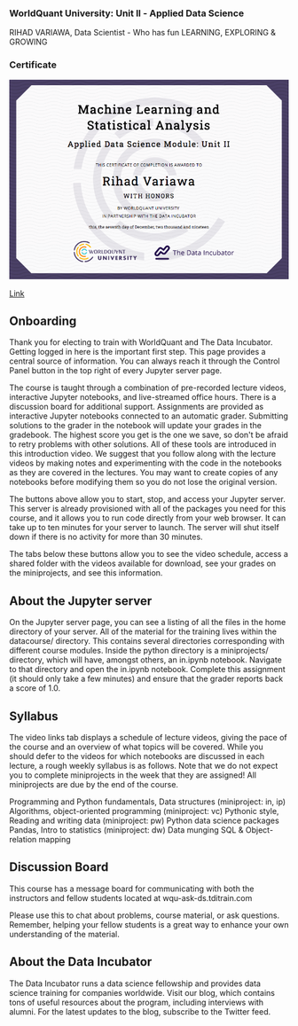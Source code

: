 ### WorldQuant University: Unit ll - Applied Data Science
RIHAD VARIAWA, Data Scientist - Who has fun LEARNING, EXPLORING & GROWING

### Certificate
<img src="./images/199.png"/>

[Link](https://wqu.thedataincubator.com/certificate/5160850457362432)

## Onboarding
Thank you for electing to train with WorldQuant and The Data Incubator. Getting logged in here is the important first step. This page provides a central source of information. You can always reach it through the Control Panel button in the top right of every Jupyter server page.

The course is taught through a combination of pre-recorded lecture videos, interactive Jupyter notebooks, and live-streamed office hours. There is a discussion board for additional support. Assignments are provided as interactive Jupyter notebooks connected to an automatic grader. Submitting solutions to the grader in the notebook will update your grades in the gradebook. The highest score you get is the one we save, so don't be afraid to retry problems with other solutions. All of these tools are introduced in this introduction video. We suggest that you follow along with the lecture videos by making notes and experimenting with the code in the notebooks as they are covered in the lectures. You may want to create copies of any notebooks before modifying them so you do not lose the original version.

The buttons above allow you to start, stop, and access your Jupyter server. This server is already provisioned with all of the packages you need for this course, and it allows you to run code directly from your web browser. It can take up to ten minutes for your server to launch. The server will shut itself down if there is no activity for more than 30 minutes.

The tabs below these buttons allow you to see the video schedule, access a shared folder with the videos available for download, see your grades on the miniprojects, and see this information.

## About the Jupyter server
On the Jupyter server page, you can see a listing of all the files in the home directory of your server. All of the material for the training lives within the datacourse/ directory. This contains several directories corresponding with different course modules. Inside the python directory is a miniprojects/ directory, which will have, amongst others, an in.ipynb notebook. Navigate to that directory and open the in.ipynb notebook. Complete this assignment (it should only take a few minutes) and ensure that the grader reports back a score of 1.0.

## Syllabus
The video links tab displays a schedule of lecture videos, giving the pace of the course and an overview of what topics will be covered. While you should defer to the videos for which notebooks are discussed in each lecture, a rough weekly syllabus is as follows. Note that we do not expect you to complete miniprojects in the week that they are assigned! All miniprojects are due by the end of the course.

Programming and Python fundamentals, Data structures (miniproject: in, ip)
Algorithms, object-oriented programming (miniproject: vc)
Pythonic style, Reading and writing data (miniproject: pw)
Python data science packages
Pandas, Intro to statistics (miniproject: dw)
Data munging
SQL & Object-relation mapping

## Discussion Board
This course has a message board for communicating with both the instructors and fellow students located at wqu-ask-ds.tditrain.com

Please use this to chat about problems, course material, or ask questions. Remember, helping your fellow students is a great way to enhance your own understanding of the material.

## About the Data Incubator
The Data Incubator runs a data science fellowship and provides data science training for companies worldwide. Visit our blog, which contains tons of useful resources about the program, including interviews with alumni. For the latest updates to the blog, subscribe to the Twitter feed.
